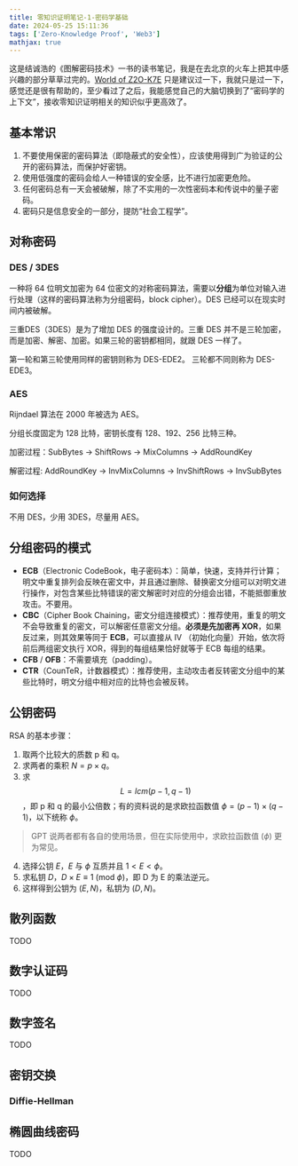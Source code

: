 ```yaml
---
title: 零知识证明笔记-1-密码学基础
date: 2024-05-25 15:11:36
tags: ['Zero-Knowledge Proof', 'Web3']
mathjax: true
---
```


这是结诚浩的《图解密码技术》一书的读书笔记，我是在去北京的火车上把其中感兴趣的部分草草过完的。[World of Z2O-K7E](https://learn.z2o-k7e.world) 只是建议过一下，我就只是过一下，感觉还是很有帮助的，至少看过了之后，我能感觉自己的大脑切换到了“密码学的上下文”，接收零知识证明相关的知识似乎更高效了。

## 基本常识

1. 不要使用保密的密码算法（即隐蔽式的安全性），应该使用得到广为验证的公开的密码算法，而保护好密钥。
2. 使用低强度的密码会给人一种错误的安全感，比不进行加密更危险。
3. 任何密码总有一天会被破解，除了不实用的一次性密码本和传说中的量子密码。
4. 密码只是信息安全的一部分，提防“社会工程学”。

## 对称密码

### DES / 3DES

一种将 64 位明文加密为 64 位密文的对称密码算法，需要以**分组**为单位对输入进行处理（这样的密码算法称为分组密码，block cipher）。DES 已经可以在现实时间内被破解。

三重DES（3DES）是为了增加 DES 的强度设计的。三重 DES 并不是三轮加密，而是加密、解密、加密。如果三轮的密钥都相同，就跟 DES 一样了。

第一轮和第三轮使用同样的密钥则称为 DES-EDE2。
三轮都不同则称为 DES-EDE3。

### AES

Rijndael 算法在 2000 年被选为 AES。

分组长度固定为 128 比特，密钥长度有 128、192、256 比特三种。

加密过程：SubBytes -> ShiftRows -> MixColumns -> AddRoundKey

解密过程: AddRoundKey -> InvMixColumns -> InvShiftRows -> InvSubBytes

### 如何选择

不用 DES，少用 3DES，尽量用 AES。

## 分组密码的模式

* **ECB**（Electronic CodeBook，电子密码本）：简单，快速，支持并行计算；明文中重复排列会反映在密文中，并且通过删除、替换密文分组可以对明文进行操作，对包含某些比特错误的密文解密时对应的分组会出错，不能抵御重放攻击。不要用。
* **CBC**（Cipher Book Chaining，密文分组连接模式）：推荐使用，重复的明文不会导致重复的密文，可以解密任意密文分组。**必须是先加密再 XOR**，如果反过来，则其效果等同于 **ECB**，可以直接从 IV （初始化向量）开始，依次将前后两组密文执行 XOR，得到的每组结果恰好就等于 ECB 每组的结果。
* **CFB** / **OFB**：不需要填充（padding）。
* **CTR**（CounTeR，计数器模式）：推荐使用，主动攻击者反转密文分组中的某些比特时，明文分组中相对应的比特也会被反转。

## 公钥密码

RSA 的基本步骤：

1. 取两个比较大的质数 p 和 q。
2. 求两者的乘积 $N = p \times q$。
3. 求 
$$
L = lcm(p - 1, q - 1)
$$
，即 p 和 q 的最小公倍数；有的资料说的是求欧拉函数值 $\phi = (p-1) \times (q-1)$，以下统称 $\phi$。

> GPT 说两者都有各自的使用场景，但在实际使用中，求欧拉函数值 ($\phi$) 更为常见。

4. 选择公钥 $E$，$E$ 与 $\phi$ 互质并且 $1 < E  < \phi$。
5. 求私钥 $D$，$D \times E \equiv 1$ (mod $\phi$)，即 D 为 E 的乘法逆元。
6. 这样得到公钥为 $(E, N)$，私钥为 $(D, N)$。

## 散列函数

TODO

## 数字认证码

TODO

## 数字签名

TODO

## 密钥交换

### Diffie-Hellman

## 椭圆曲线密码

TODO